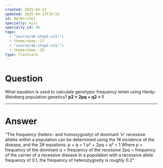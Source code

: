 ```yaml
---
created: 2025-04-13
updated: 2025-04-13T10:52
id: AQ?Wr+}Ze|
specialty: misc
specialty_id: 46
tags:
  - "source/ak-step1-v11:": 
  - theme/nbme::27
  - "source/ak-step1-v11:": 
  - theme/nbme::29
type: flashcard
---
```


# Question
What equation is used to calculate genotypic frequency when using Hardy-Weinberg population genetics?   **p2 + 2pq + q2 = 1**

---

# Answer
"The frequency (hetero- and homozygosity) of dominant 'n' recessive alleles within a population can be determined using the 1# incidence of the disease, and the 2# equations:  p + q = 1  p² + 2pq + q² = 1  Where p = frequency of the dominant q = frequency of the recessive  2pq = frequency of the carrier of a recessive disease   In a population with a recessive allele frequency of 0.1, the frequency of heterozygosity is roughly 0.2"